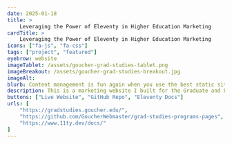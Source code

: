 ```yaml
---
date: 2025-01-18
title: >
    Leveraging the Power of Eleventy in Higher Education Marketing 
cardTitle: >
    Leveraging the Power of Eleventy in Higher Education Marketing
icons: ["fa-js", "fa-css"]
tags: ["project", "featured"]
eyebrow: website
imageTablet: /assets/goucher-grad-studies-tablet.png
imageBreakout: /assets/goucher-grad-studies-breakout.jpg
imageAlt: 
blurb: Content management is fun again when you use the best static site generator in the world, Eleventy! Going back to school never felt so good.
description: This is a marketing website I built for the Graduate and Professional Studies at Goucher College. The site is built with Eleventy, a fast and flexible template-based static site generator. There was a tight turn around for this project (1 week!), so I knew I needed something quick and reliable. This site relys on Eleventy's pagination feature, which allows you to generate unique URL's from a json file. This was a huge part of my decision to use Eleventy for the project, because the client requested each of the eight degree programs have a URL for marketing and admissions tracking. The CSS architecture is based on Atomic CSS, using classes to bring in specific styles for typography, spacing, and layout, among others. The result is a lively and easily maintained site where updating content is as easy as ABC!
buttons: ["Live Website", "GitHub Repo", "Eleventy Docs"]
urls: [
    "https://gradstudies.goucher.edu/",
    "https://github.com/GoucherWebmaster/grad-studies-programs-pages",
    "https://www.11ty.dev/docs/"
]
---
```

